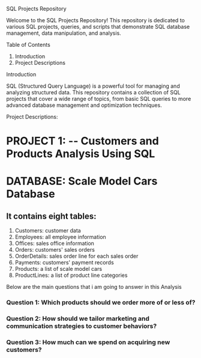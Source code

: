 SQL Projects Repository

Welcome to the SQL Projects Repository! 
This repository is dedicated to various SQL projects, queries, and scripts that demonstrate SQL database management, data manipulation, and analysis.


Table of Contents

1) Introduction
2) Project Descriptions


Introduction


SQL (Structured Query Language) is a powerful tool for managing and analyzing structured data. This repository contains a collection of SQL projects that cover a wide range of topics, from basic SQL queries to more advanced database management and optimization techniques.

Project Descriptions:

# PROJECT 1: -- Customers and Products Analysis Using SQL

 # DATABASE: Scale Model Cars Database 
 ## It contains eight tables:
 1) Customers: customer data
 2) Employees: all employee information
 3) Offices: sales office information
 4) Orders: customers' sales orders
 5) OrderDetails: sales order line for each sales order
 6) Payments: customers' payment records
 7) Products: a list of scale model cars
 8) ProductLines: a list of product line categories

Below are the main questions that i am going to answer in this Analysis
### Question 1: Which products should we order more of or less of?
### Question 2: How should we tailor marketing and communication strategies to customer behaviors?
### Question 3: How much can we spend on acquiring new customers?

